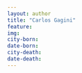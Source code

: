 ```yaml
---
layout: author
title: "Carlos Gagini"
feature: 
img:
city-born: 
date-born: 
city-death: 
date-death:
---
```

